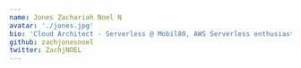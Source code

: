 ```yaml
---
name: Jones Zachariah Noel N
avatar: './jones.jpg'
bio: 'Cloud Architect - Serverless @ Mobil80, AWS Serverless enthusiast.'
github: zachjonesnoel
twitter: ZachjNOEL
---
```

